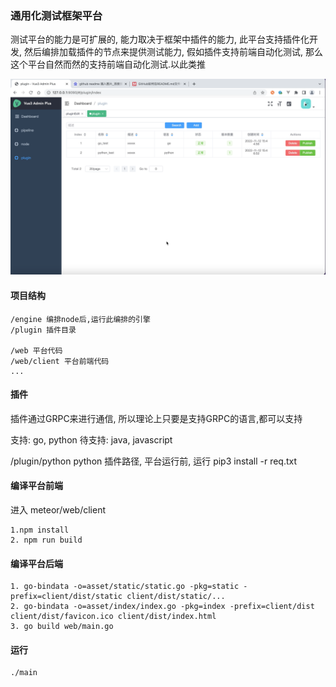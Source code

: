 ### 通用化测试框架平台

测试平台的能力是可扩展的, 能力取决于框架中插件的能力, 此平台支持插件化开发, 然后编排加载插件的节点来提供测试能力, 假如插件支持前端自动化测试, 那么这个平台自然而然的支持前端自动化测试.以此类推



[![Watch the video](https://github.com/kingangelAOA/meteor/blob/main/doc/%E6%BC%94%E7%A4%BA%E5%9B%BE%E7%89%87.png)](https://github.com/kingangelAOA/meteor/blob/main/doc/%E6%BC%94%E7%A4%BA.mov)

#### 项目结构

```shell
/engine 编排node后,运行此编排的引擎
/plugin 插件目录

/web 平台代码
/web/client 平台前端代码
...

```

#### 插件
插件通过GRPC来进行通信, 所以理论上只要是支持GRPC的语言,都可以支持

支持: go, python
待支持: java, javascript

/plugin/python python 插件路径, 平台运行前, 运行 pip3 install -r req.txt

#### 编译平台前端
进入 meteor/web/client

```shell
1.npm install
2. npm run build
```

#### 编译平台后端
```shell
1. go-bindata -o=asset/static/static.go -pkg=static -prefix=client/dist/static client/dist/static/...
2. go-bindata -o=asset/index/index.go -pkg=index -prefix=client/dist client/dist/favicon.ico client/dist/index.html
3. go build web/main.go
```

#### 运行
```shell
./main
```
